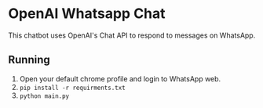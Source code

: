 # OpenAI Whatsapp Chat

This chatbot uses OpenAI's Chat API to respond to messages on WhatsApp.

## Running

1. Open your default chrome profile and login to WhatsApp web.
2. ```pip install -r requirments.txt```
3. ```python main.py```

